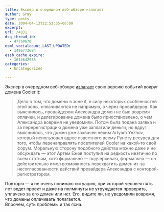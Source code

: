```yaml
---
title: Экслер в очередном веб-обзоре излагает
author: Gray
type: posts
date: 2004-04-13T22:53:35+00:00
excerpt:
url: /4831
dsq_thread_id:
  - 47759670
esml_socialcount_LAST_UPDATED:
  - 1496773684
essb_cache_expire:
  - 1614642935
categories:
  - Uncategorized

---
```








Экслер в очередном веб-обзоре <a href="http://exler.ru/reviews/14-04-04.htm" target="_blank">излагает</a> свою версию событий вокруг домена Cooler.it:

> Дело в том, что домены в зоне it, в силу некоторых особенностей этой зоны, оплачиваются не напрямую, а через провайдеров. Как выяснилось, провайдером Александра домен не был вовремя оплачен, и делегирование домена было приостановлено, о чем Александра вовремя не уведомили. Потом была подана заявка и за перерегистрацию домена уже заплатили деньги, но вдруг выяснилось, что домен уже захвачен неким Artyom Yezhov, который использовал адрес известного всему Рунету ресурса для того, чтобы перенаправлять посетителей Cooler на какой-то свой форум. Моральную сторону подобного действа можно даже и не обсуждать &#8212; этот Артем Ежов поступил на редкость неэтично по всем статьям, хотя формально &#8212; подчеркиваю, формально &#8212; он действительно имел возможность перехватить домен из-за несогласованности действий провайдера Александра с конторой-регистратором.

Повторю &#8212; я не очень понимаю ситуацию, при которой человек пять лет ведет проект и даже на полминуты не утруждается проверить, уплачено за его домен или нет. Его, видите ли, не уведомили вовремя, что домены оплачивать полагается.  
Впрочем, суть проблемы и так ясна.
